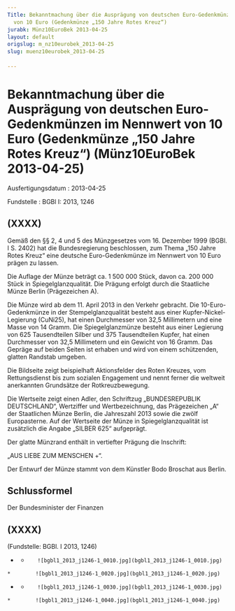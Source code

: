 ```yaml
---
Title: Bekanntmachung über die Ausprägung von deutschen Euro-Gedenkmünzen im Nennwert
  von 10 Euro (Gedenkmünze „150 Jahre Rotes Kreuz“)
jurabk: Münz10EuroBek 2013-04-25
layout: default
origslug: m_nz10eurobek_2013-04-25
slug: muenz10eurobek_2013-04-25

---
```


# Bekanntmachung über die Ausprägung von deutschen Euro-Gedenkmünzen im Nennwert von 10 Euro (Gedenkmünze „150 Jahre Rotes Kreuz“) (Münz10EuroBek 2013-04-25)

Ausfertigungsdatum
:   2013-04-25

Fundstelle
:   BGBl I: 2013, 1246


## (XXXX)

Gemäß den §§ 2, 4 und 5 des Münzgesetzes vom 16. Dezember 1999 (BGBl.
I S. 2402) hat die Bundesregierung beschlossen, zum Thema „150 Jahre
Rotes Kreuz“ eine deutsche Euro-Gedenkmünze im Nennwert von 10 Euro
prägen zu lassen.

Die Auflage der Münze beträgt ca. 1 500 000 Stück, davon ca. 200 000
Stück in Spiegelglanzqualität. Die Prägung erfolgt durch die
Staatliche Münze Berlin (Prägezeichen A).

Die Münze wird ab dem 11. April 2013 in den Verkehr gebracht. Die
10-Euro-Gedenkmünze in der Stempelglanzqualität besteht aus einer
Kupfer-Nickel-Legierung (CuNi25), hat einen Durchmesser von 32,5
Millimetern und eine Masse von 14 Gramm. Die Spiegelglanzmünze besteht
aus einer Legierung von 625 Tausendteilen Silber und 375 Tausendteilen
Kupfer, hat einen Durchmesser von 32,5 Millimetern und ein Gewicht von
16 Gramm. Das Gepräge auf beiden Seiten ist erhaben und wird von einem
schützenden, glatten Randstab umgeben.

Die Bildseite zeigt beispielhaft Aktionsfelder des Roten Kreuzes, vom
Rettungsdienst bis zum sozialen Engagement und nennt ferner die
weltweit anerkannten Grundsätze der Rotkreuzbewegung.

Die Wertseite zeigt einen Adler, den Schriftzug „BUNDESREPUBLIK
DEUTSCHLAND“, Wertziffer und Wertbezeichnung, das Prägezeichen „A“ der
Staatlichen Münze Berlin, die Jahreszahl 2013 sowie die zwölf
Europasterne. Auf der Wertseite der Münze in Spiegelglanzqualität ist
zusätzlich die Angabe „SILBER 625“ aufgeprägt.

Der glatte Münzrand enthält in vertiefter Prägung die Inschrift:

„AUS LIEBE ZUM MENSCHEN +“.

Der Entwurf der Münze stammt von dem Künstler Bodo Broschat aus
Berlin.


## Schlussformel

Der Bundesminister der Finanzen


## (XXXX)

(Fundstelle: BGBl. I 2013, 1246)


*    *        ![bgbl1_2013_j1246-1_0010.jpg](bgbl1_2013_j1246-1_0010.jpg)
    *        ![bgbl1_2013_j1246-1_0020.jpg](bgbl1_2013_j1246-1_0020.jpg)

*    *        ![bgbl1_2013_j1246-1_0030.jpg](bgbl1_2013_j1246-1_0030.jpg)
    *        ![bgbl1_2013_j1246-1_0040.jpg](bgbl1_2013_j1246-1_0040.jpg)


